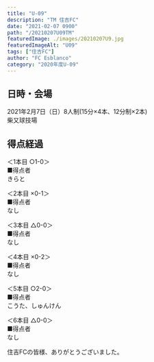 ```yaml
---
title: "U-09"
description: "TM 住吉FC"
date: "2021-02-07 0900"
path: "/20210207U09TM"
featuredImage: ./images/20210207U9.jpg
featuredImageAlt: "U09"
tags: ["住吉FC"]
author: "FC Esblanco"
category: "2020年度U-09"
---
```



## 日時・会場

2021年2月7日（日）8人制(15分×4本、12分制×2本)<br>
柴又球技場

## 得点経過

＜1本目 ○1-0＞<br>
■得点者<br>
きらと

＜2本目 ×0-1＞<br>
■得点者<br>
なし

＜3本目 △0-0＞<br>
■得点者<br>
なし

＜4本目 ×0-2＞<br>
■得点者<br>
なし

＜5本目 ○2-0＞<br>
■得点者<br>
こうた、しゅんけん

＜6本目 △0-0＞<br>
■得点者<br>
なし


住吉FCの皆様、ありがとうございました。
